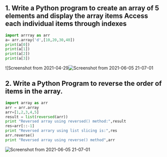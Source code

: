 ## 1. Write a Python program to create an array of 5 elements and display the array items Access each individual items through indexes
```python
import arrray as arr
a= arr.array('d',[10,20,30,40])
print(a[0])
print(a[1])
print(a[2])
print(a[3])
```

![Screenshot from 2021-04-29![Screenshot from 2021-06-05 21-07-01](https://user-images.githubusercontent.com/79211248/120897317-14435e80-c643-11eb-9932-349f3e023da6.png)


## 2. Write a Python Program to reverse the order of items in the array.
```python
import array as arr
arr = arr.array
arr=[1,2,3,4,5]
result = list(reversed(arr))
print "Reversed array using reversed() method:",result
res=arr[::-1]
print "Reversed arrary using list slicing is:",res
arr.reverse()
print "Reversed array using reverse() method",arr
```

![Screenshot from 2021-06-05 21-07-01](https://user-images.githubusercontent.com/79211248/120897347-49e84780-c643-11eb-82f1-0b68982741dd.png)

